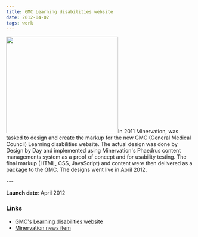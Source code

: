 ```yaml
---
title: GMC Learning disabilities website
date: 2012-04-02
tags: work
---
```

<p><img src="/assets/images/gmc.png" alt="" width="300" height="259" />In 2011 Minervation, was tasked to design and create the markup for the new GMC (General Medical Council) Learning disabilities website. The actual design was done by Design by Day and implemented using Minervation's Phaedrus content managements system as a proof of concept and for usability testing. The final markup (HTML, CSS, JavaScript) and content were then delivered as a package to the GMC. The designs went live in April 2012.</p>
---

<p><strong>Launch date</strong>: April 2012</p>
<h3>Links</h3>
<ul>
<li><a href="http://www.gmc-uk.org/learningdisabilities/">GMC's Learning disabilities website</a></li>
<li><a href="http://www.minervation.com/new-website-to-help-doctors-provide-better-care-for-people-with-learning-disabilities/">Minervation news item</a></li>
</ul>